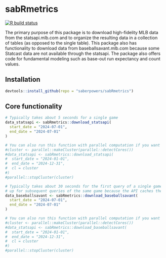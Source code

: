 # sabRmetrics

[<img
src="https://github.com/saberpowers/sabRmetrics/workflows/R-CMD-check/badge.svg"
target="_blank" alt="R build status" />](https://github.com/saberpowers/sabRmetrics/actions)

The primary purpose of this package is to download high-fidelity MLB data from the statsapi.mlb.com and to organize the resulting data in a collection of tables (as opposed to the single table). This package also has functionality to download data from baseballsavant.mlb.com because some Statcast data are not available through the statsapi. The package also offers code for fundamental modeling such as base-out run expectancy and count values.

## Installation

```R
devtools::install_github(repo = "saberpowers/sabRmetrics")
```

## Core functionality

```R
# Typically takes about 5 seconds for a single game
data_statsapi <- sabRmetrics::download_statsapi(
  start_date = "2024-07-01",
  end_date = "2024-07-01"
)

# You can also run this function with parallel computation if you want to download more games
#cluster <- parallel::makeCluster(parallel::detectCores())
#data_statsapi <- sabRmetrics::download_statsapi(
#  start_date = "2024-01-01",
#  end_date = "2024-12-31",
#  cl = cluster
#)
#parallel::stopCluster(cluster)
```

```R
# Typically takes about 30 seconds for the first query of a single game but drastically speeds
# up for subsequent queries of the same game because the API caches the results of the query
data_baseballsavant <- sabRmetrics::download_baseballsavant(
  start_date = "2024-07-01",
  end_date = "2024-07-01"
)

# You can also run this function with parallel computation if you want to download more games
#cluster <- parallel::makeCluster(parallel::detectCores())
#data_statsapi <- sabRmetrics::download_baseballsavant(
#  start_date = "2024-01-01",
#  end_date = "2024-12-31",
#  cl = cluster
#)
#parallel::stopCluster(cluster)
```

